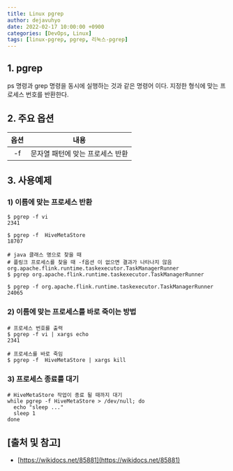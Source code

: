 ```yaml
---
title: Linux pgrep
author: dejavuhyo
date: 2022-02-17 10:00:00 +0900
categories: [DevOps, Linux]
tags: [linux-pgrep, pgrep, 리눅스-pgrep]
---
```


## 1. pgrep
ps 명령과 grep 명령을 동시에 실행하는 것과 같은 명령어 이다. 지정한 형식에 맞는 프로세스 번호를 반환한다.

## 2. 주요 옵션

| 옵션 | 내용 |
|:-----:|:-----:|
| -f | 문자열 패턴에 맞는 프로세스 반환 |

## 3. 사용예제

### 1) 이름에 맞는 프로세스 반환

```shell
$ pgrep -f vi
2341

$ pgrep -f  HiveMetaStore
18707

# java 클래스 명으로 찾을 때 
# 플링크 프로세스를 찾을 때 -f옵션 이 없으면 결과가 나타나지 않음 org.apache.flink.runtime.taskexecutor.TaskManagerRunner
$ pgrep org.apache.flink.runtime.taskexecutor.TaskManagerRunner

$ pgrep -f org.apache.flink.runtime.taskexecutor.TaskManagerRunner
24065
```

### 2) 이름에 맞는 프로세스를 바로 죽이는 방법

```shell
# 프로세스 번호를 출력
$ pgrep -f vi | xargs echo
2341

# 프로세스를 바로 죽임 
$ pgrep -f  HiveMetaStore | xargs kill
```

### 3) 프로세스 종료를 대기

```shell
# HiveMetaStore 작업이 종료 될 때까지 대기
while pgrep -f HiveMetaStore > /dev/null; do
  echo "sleep ..."
  sleep 1
done
```

## [출처 및 참고]
* [https://wikidocs.net/85881](https://wikidocs.net/85881)

